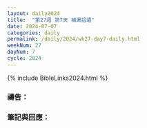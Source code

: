 ```yaml
---
layout: daily2024
title:  "第27週 第7天 補漏拾遺"
date: 2024-07-07
categories: daily
permalink: /daily/2024/wk27-day7-daily.html
weekNum: 27
dayNum: 7
cycle: 2024
---
```


{% include BibleLinks2024.html %}

### 禱告：

### 筆記與回應：
